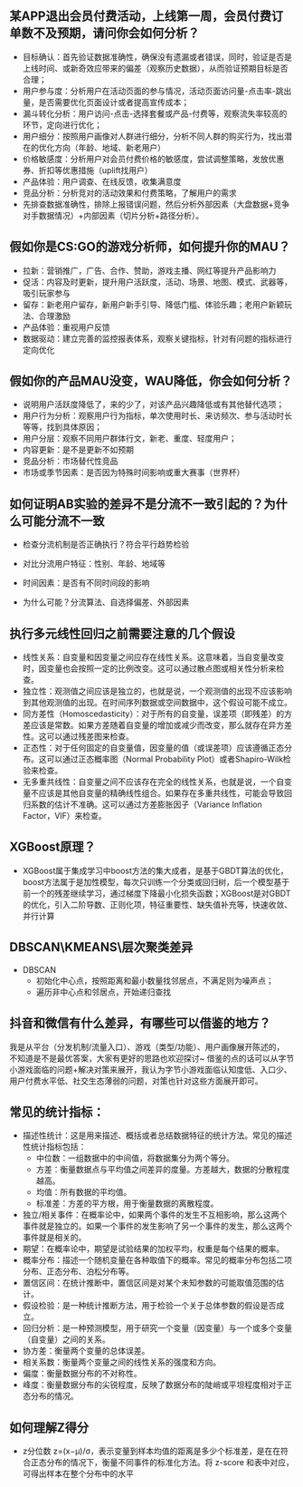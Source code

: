 ## 某APP退出会员付费活动，上线第一周，会员付费订单数不及预期，请问你会如何分析？
- 目标确认：首先验证数据准确性，确保没有遗漏或者错误，同时，验证是否是上线时间、或新奇效应带来的偏差（观察历史数据），从而验证预期目标是否合理；
- 用户参与度：分析用户在活动页面的参与情况，活动页面访问量-点击率-跳出量，是否需要优化页面设计或者提高宣传成本；
- 漏斗转化分析：用户访问-点击-选择套餐或产品-付费等，观察流失率较高的环节，定向进行优化；
- 用户细分：按照用户画像对人群进行细分，分析不同人群的购买行为，找出潜在的优化方向（年龄、地域、新老用户）
- 价格敏感度：分析用户对会员付费价格的敏感度，尝试调整策略，发放优惠券、折扣等优惠措施（uplift找用户）
- 产品体验：用户调查、在线反馈，收集满意度
- 竞品分析：分析竞对的活动效果和付费策略，了解用户的需求
- 先排查数据准确性，排除上报错误问题，然后分析外部因素（大盘数据+竞争对手数据情况）+内部因素（切片分析+路径分析）。

## 假如你是CS:GO的游戏分析师，如何提升你的MAU？
- 拉新：营销推广，广告、合作、赞助，游戏主播、网红等提升产品影响力
- 促活：内容及时更新，提升用户活跃度，活动、场景、地图、模式、武器等，吸引玩家参与
- 留存：新老用户留存，新用户新手引导、降低门槛、体验乐趣；老用户新颖玩法、合理激励
- 产品体验：重视用户反馈
- 数据驱动：建立完善的监控报表体系，观察关键指标，针对有问题的指标进行定向优化

## 假如你的产品MAU没变，WAU降低，你会如何分析？
- 说明用户活跃度降低了，来的少了，对该产品兴趣降低或有其他替代选项；
- 用户行为分析：观察用户行为指标，单次使用时长、来访频次、参与活动时长等等，找到具体原因；
- 用户分层：观察不同用户群体行文，新老、重度、轻度用户；
- 内容更新：是不是更新不如预期
- 竞品分析：市场替代性竞品
- 市场或季节因素：是否因为特殊时间影响或重大赛事（世界杯）

## 如何证明AB实验的差异不是分流不一致引起的？为什么可能分流不一致
- 检查分流机制是否正确执行？符合平行趋势检验
- 对比分流用户特征：性别、年龄、地域等
- 时间因素：是否有不同时间段的影响

- 为什么可能？分流算法、自选择偏差、外部因素

## 执行多元线性回归之前需要注意的几个假设
- 线性关系：自变量和因变量之间应存在线性关系。这意味着，当自变量改变时，因变量也会按照一定的比例改变。这可以通过散点图或相关性分析来检查。
- 独立性：观测值之间应该是独立的，也就是说，一个观测值的出现不应该影响到其他观测值的出现。在时间序列数据或空间数据中，这个假设可能不成立。
- 同方差性（Homoscedasticity）：对于所有的自变量，误差项（即残差）的方差应该是常数。如果方差随着自变量的增加或减少而改变，那么就存在异方差性。这可以通过残差图来检查。
- 正态性：对于任何固定的自变量值，因变量的值（或误差项）应该遵循正态分布。这可以通过正态概率图（Normal Probability Plot）或者Shapiro-Wilk检验来检查。
- 无多重共线性：自变量之间不应该存在完全的线性关系，也就是说，一个自变量不应该是其他自变量的精确线性组合。如果存在多重共线性，可能会导致回归系数的估计不准确。这可以通过方差膨胀因子（Variance Inflation Factor，VIF）来检查。

## XGBoost原理？
- XGBoost属于集成学习中boost方法的集大成者，是基于GBDT算法的优化，boost方法属于是加性模型，每次只训练一个分类或回归树，后一个模型基于前一个的残差继续学习，通过梯度下降最小化损失函数；XGBoost是对GBDT的优化，引入二阶导数、正则化项，特征重要性、缺失值补充等，快速收敛、并行计算

## DBSCAN\KMEANS\层次聚类差异
- DBSCAN
  - 初始化中心点，按照距离和最小数量找邻居点，不满足则为噪声点；
  - 遍历非中心点和邻居点，开始递归查找


## 抖音和微信有什么差异，有哪些可以借鉴的地方？
我是从平台（分发机制/流量入口）、游戏（类型/功能）、用户画像展开陈述的， 不知道是不是最优答案，大家有更好的思路也欢迎探讨~
借鉴的点的话可以从字节小游戏面临的问题+解决对策来展开，我认为字节小游戏面临认知度低、入口少、用户付费水平低、社交生态薄弱的问题，对策也针对这些方面展开即可。

## 常见的统计指标：
- 描述性统计：这是用来描述、概括或者总结数据特征的统计方法。常见的描述性统计指标包括：
  - 中位数：一组数据中的中间值，将数据集分为两个等分。
  - 方差：衡量数据点与平均值之间差异的度量。方差越大，数据的分散程度越高。
  - 均值：所有数据的平均值。
  - 标准差：方差的平方根，用于衡量数据的离散程度。
- 独立/相关事件：在概率论中，如果两个事件的发生不互相影响，那么这两个事件就是独立的。如果一个事件的发生影响了另一个事件的发生，那么这两个事件就是相关的。
- 期望：在概率论中，期望是试验结果的加权平均，权重是每个结果的概率。
- 概率分布：描述一个随机变量在各种取值下的概率。常见的概率分布包括二项分布、正态分布、泊松分布等。
- 置信区间：在统计推断中，置信区间是对某个未知参数的可能取值范围的估计。
- 假设检验：是一种统计推断方法，用于检验一个关于总体参数的假设是否成立。
- 回归分析：是一种预测模型，用于研究一个变量（因变量）与一个或多个变量（自变量）之间的关系。
- 协方差：衡量两个变量的总体误差。
- 相关系数：衡量两个变量之间的线性关系的强度和方向。
- 偏度：衡量数据分布的不对称性。
- 峰度：衡量数据分布的尖锐程度，反映了数据分布的陡峭或平坦程度相对于正态分布的情况。

## 如何理解Z得分
- z分位数 z=(x−μ)/σ，表示变量到样本均值的距离是多少个标准差，是在在符合正态分布的情况下，衡量不同事件的标准化方法。将 z-score 和表中对应，可得出样本在整个分布中的水平